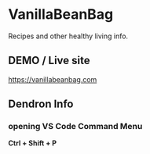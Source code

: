 # VanillaBeanBag

Recipes and other healthy living info.

## DEMO / Live site

<https://vanillabeanbag.com>

## Dendron Info

### opening VS Code Command Menu

__Ctrl + Shift + P__